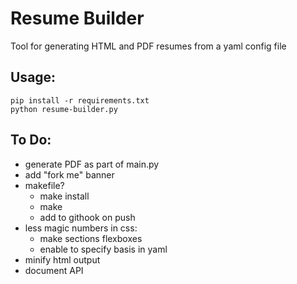 # Resume Builder

Tool for generating HTML and PDF resumes from a yaml config file


## Usage:

	pip install -r requirements.txt
	python resume-builder.py


## To Do:

- generate PDF as part of main.py
- add "fork me" banner
- makefile?
	- make install
	- make
	- add to githook on push
- less magic numbers in css:
	- make sections flexboxes
	- enable to specify basis in yaml
- minify html output
- document API